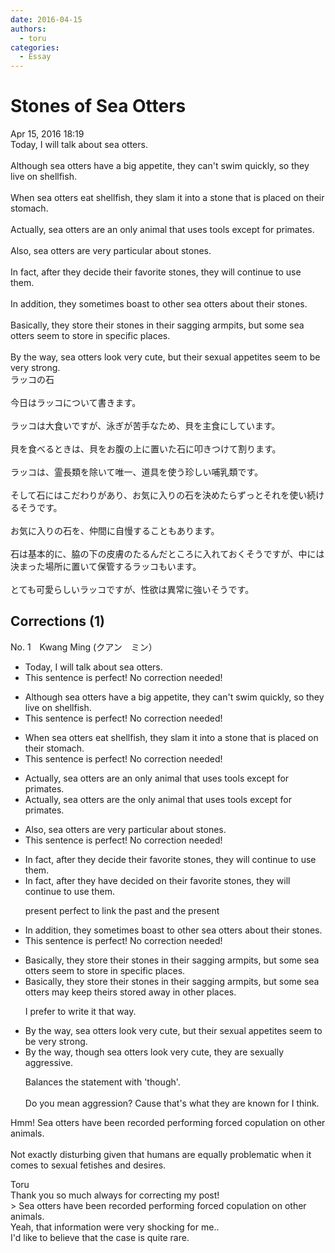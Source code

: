 ```yaml
---
date: 2016-04-15
authors:
  - toru
categories:
  - Essay
---
```


<h1 id="subject_show">Stones of Sea Otters</h1>
<div class="date">Apr 15, 2016 18:19</div>
<div id="post"><div id="body_show_ori">
Today, I will talk about sea otters.<br/><br/>Although sea otters have a big appetite, they can't swim quickly, so they live on shellfish.<br/><br/>When sea otters eat shellfish, they slam it into a stone that is placed on their stomach.<br/><br/>Actually, sea otters are an only animal that uses tools except for primates.<br/><br/>Also, sea otters are very particular about stones.<br/><br/>In fact, after they decide their favorite stones, they will continue to use them.<br/><br/>In addition, they sometimes boast to other sea otters about their stones.<br/><br/>Basically, they store their stones in their sagging armpits, but some sea otters seem to store in specific places.<br/><br/>By the way, sea otters look very cute, but their sexual appetites seem to be very strong.
</div></div>

<!-- more -->

<div id="post_ja"><div id="body_show_mo">
ラッコの石<br/><br/>今日はラッコについて書きます。<br/><br/>ラッコは大食いですが、泳ぎが苦手なため、貝を主食にしています。<br/><br/>貝を食べるときは、貝をお腹の上に置いた石に叩きつけて割ります。<br/><br/>ラッコは、霊長類を除いて唯一、道具を使う珍しい哺乳類です。<br/><br/>そして石にはこだわりがあり、お気に入りの石を決めたらずっとそれを使い続けるそうです。<br/><br/>お気に入りの石を、仲間に自慢することもあります。<br/><br/>石は基本的に、脇の下の皮膚のたるんだところに入れておくそうですが、中には決まった場所に置いて保管するラッコもいます。<br/><br/>とても可愛らしいラッコですが、性欲は異常に強いそうです。
</div></div>

## Corrections (1)
<div id="block"><div class="first_name"> No. 1　<span class="just_name">Kwang Ming (クアン　ミン）</span></div><div id="block2">
<ul class="correction_field">
<li class="incorrect">Today, I will talk about sea otters.</li>
<li class="corrected perfect">This sentence is perfect! No correction needed!</li>
</ul>
<ul class="correction_field">
<li class="incorrect">Although sea otters have a big appetite, they can't swim quickly, so they live on shellfish.</li>
<li class="corrected perfect">This sentence is perfect! No correction needed!</li>
</ul>
<ul class="correction_field">
<li class="incorrect">When sea otters eat shellfish, they slam it into a stone that is placed on their stomach.</li>
<li class="corrected perfect">This sentence is perfect! No correction needed!</li>
</ul>
<ul class="correction_field">
<li class="incorrect">Actually, sea otters are an only animal that uses tools except for primates.</li>
<li class="corrected correct">
Actually, sea otters are <span class="f_blue">the </span>only animal that uses tools except for primates.
</li>
</ul>
<ul class="correction_field">
<li class="incorrect">Also, sea otters are very particular about stones.</li>
<li class="corrected perfect">This sentence is perfect! No correction needed!</li>
</ul>
<ul class="correction_field">
<li class="incorrect">In fact, after they decide their favorite stones, they will continue to use them.</li>
<li class="corrected correct">
In fact, after they <span class="f_blue">have decided on</span> their favorite stones, they will continue to use them.
<p class="correction_comment">present perfect to link the past and the present</p>
</li>
</ul>
<ul class="correction_field">
<li class="incorrect">In addition, they sometimes boast to other sea otters about their stones.</li>
<li class="corrected perfect">This sentence is perfect! No correction needed!</li>
</ul>
<ul class="correction_field">
<li class="incorrect">Basically, they store their stones in their sagging armpits, but some sea otters seem to store in specific places.</li>
<li class="corrected correct">
Basically, they store their stones in their sagging armpits, but some sea otters <span class="f_blue">may</span> <span class="f_blue">keep theirs stored away in other places.</span>
<p class="correction_comment">I prefer to write it that way.</p>
</li>
</ul>
<ul class="correction_field">
<li class="incorrect">By the way, sea otters look very cute, but their sexual appetites seem to be very strong.</li>
<li class="corrected correct">
By the way, <span class="f_blue">though </span>sea otters look very cute,<span class="f_blue"> they are sexually aggressive.</span>
<p class="correction_comment">Balances the statement with 'though'.<br/><br/>Do you mean aggression? Cause that's what they are known for I think.</p>
</li>
</ul>
<p class="comment_small">
 Hmm! Sea otters have been recorded performing forced copulation on other animals.
 <br/>
 <br/>
 Not exactly disturbing given that humans are equally problematic when it comes to sexual fetishes and desires.
</p>

</div><div class="name"><span class="just_name">Toru</span><br>
Thank you so much always for correcting my post!<br/>&gt; Sea otters have been recorded performing forced copulation on other animals.<br/>Yeah, that information were very shocking for me..<br/>I'd like to believe that the case is quite rare.
</div>
</div>
